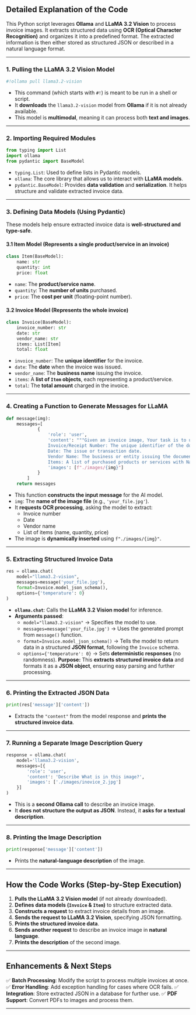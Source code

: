 ## **Detailed Explanation of the Code**

This Python script leverages **Ollama** and **LLaMA 3.2 Vision** to process invoice images. It extracts structured data using **OCR (Optical Character Recognition)** and organizes it into a predefined format. The extracted information is then either stored as structured JSON or described in a natural language format.

* * *

### **1\. Pulling the LLaMA 3.2 Vision Model**

```python
#!ollama pull llama3.2-vision
```

-   This command (which starts with `#!`) is meant to be run in a shell or script.
-   It **downloads** the `llama3.2-vision` model from **Ollama** if it is not already available.
-   This model is **multimodal**, meaning it can process both **text and images**.
* * *

### **2\. Importing Required Modules**

```python
from typing import List
import ollama
from pydantic import BaseModel
```

-   `typing.List`: Used to define lists in Pydantic models.
-   `ollama`: The core library that allows us to interact with **LLaMA models**.
-   `pydantic.BaseModel`: Provides **data validation** and **serialization**. It helps structure and validate extracted invoice data.
* * *

### **3\. Defining Data Models (Using Pydantic)**

These models help ensure extracted invoice data is **well-structured and type-safe**.

#### **3.1 Item Model (Represents a single product/service in an invoice)**

```python
class Item(BaseModel):
    name: str
    quantity: int
    price: float
```

-   `name`: The **product/service name**.
-   `quantity`: The **number of units** purchased.
-   `price`: The **cost per unit** (floating-point number).

#### **3.2 Invoice Model (Represents the whole invoice)**

```python
class Invoice(BaseModel):
    invoice_number: str
    date: str
    vendor_name: str
    items: List[Item]
    total: float
```

-   `invoice_number`: The **unique identifier** for the invoice.
-   `date`: The **date** when the invoice was issued.
-   `vendor_name`: The **business name** issuing the invoice.
-   `items`: A **list of `Item` objects**, each representing a product/service.
-   `total`: The **total amount** charged in the invoice.
* * *

### **4\. Creating a Function to Generate Messages for LLaMA**

```python
def message(img):
    messages=[
            {
                'role': 'user',
                'content': """Given an invoice image, Your task is to use OCR to detect and extract text, categorize it into predefined fields.
                Invoice/Receipt Number: The unique identifier of the document.
                Date: The issue or transaction date.
                Vendor Name: The business or entity issuing the document.
                Items: A list of purchased products or services with Name, Quantity and price.""",
                'images': [f"./images/{img}"]
            }
        ]
    return messages
```

-   This function **constructs the input message** for the AI model.
-   `img`: The **name of the image file** (e.g., `'your_file.jpg'`).
-   It **requests OCR processing**, asking the model to extract:
    -   Invoice number
    -   Date
    -   Vendor name
    -   List of items (name, quantity, price)
-   The image is **dynamically inserted** using `f"./images/{img}"`.
* * *

### **5\. Extracting Structured Invoice Data**

```python
res = ollama.chat(
    model="llama3.2-vision",
    messages=message('your_file.jpg'),
    format=Invoice.model_json_schema(),
    options={'temperature': 0}
)
```

-   **`ollama.chat`**: Calls the **LLaMA 3.2 Vision model** for inference.
-   **Arguments passed**:
    -   `model="llama3.2-vision"` → Specifies the model to use.
    -   `messages=message('your_file.jpg')` → Uses the generated prompt from `message()` function.
    -   `format=Invoice.model_json_schema()` → Tells the model to return data in a structured **JSON format**, following the `Invoice` schema.
    -   `options={'temperature': 0}` → Sets **deterministic responses** (no randomness).
**Purpose:**
This **extracts structured invoice data** and formats it as a **JSON object**, ensuring easy parsing and further processing.

* * *

### **6\. Printing the Extracted JSON Data**

```python
print(res['message']['content'])
```

-   Extracts the `"content"` from the model response and **prints the structured invoice data**.
* * *

### **7\. Running a Separate Image Description Query**

```python
response = ollama.chat(
    model='llama3.2-vision',
    messages=[{
        'role': 'user',
        'content': 'Describe What is in this image?',
        'images': ['./images/inovice_2.jpg']
    }]
)
```

-   This is a **second Ollama call** to describe an invoice image.
-   It **does not structure the output as JSON**. Instead, it **asks for a textual description**.
* * *

### **8\. Printing the Image Description**

```python
print(response['message']['content'])
```

-   Prints the **natural-language description** of the image.
* * *

## **How the Code Works (Step-by-Step Execution)**

1.  **Pulls the LLaMA 3.2 Vision model** (if not already downloaded).
2.  **Defines data models (`Invoice` & `Item`)** to structure extracted data.
3.  **Constructs a request** to extract invoice details from an image.
4.  **Sends the request to LLaMA 3.2 Vision**, specifying JSON formatting.
5.  **Prints the structured invoice data**.
6.  **Sends another request** to describe an invoice image in **natural language**.
7.  **Prints the description** of the second image.
* * *

## **Enhancements & Next Steps**

✅ **Batch Processing**: Modify the script to process multiple invoices at once.
✅ **Error Handling**: Add exception handling for cases where OCR fails.
✅ **Integration**: Store extracted JSON in a database for further use.
✅ **PDF Support**: Convert PDFs to images and process them.

* * *
